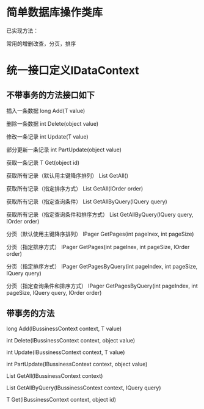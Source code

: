 # 简单数据库操作类库
已实现方法：

常用的增删改查，分页，排序

# 统一接口定义IDataContext
## 不带事务的方法接口如下

插入一条数据  long Add<T>(T value)

删除一条数据  int Delete<T>(object value)
        
修改一条记录  int Update<T>(T value)

部分更新一条记录  int PartUpdate<T>(object value)

获取一条记录 T Get<T>(object id)

获取所有记录（默认用主键降序排列）  List<T> GetAll<T>()

获取所有记录（指定排序方式） List<T> GetAll<T>(IOrder order)

获取所有记录（指定查询条件） List<T> GetAllByQuery<T>(IQuery query)

获取所有记录（指定查询条件和排序方式） List<T> GetAllByQuery<T>(IQuery query, IOrder order)

分页（默认使用主键降序排列） IPager<T> GetPages<T>(int pageInex, int pageSize)

分页（指定排序方式） IPager<T> GetPages<T>(int pageInex, int pageSize, IOrder order)

分页（指定排序方式） IPager<T> GetPagesByQuery<T>(int pageIndex, int pageSize, IQuery query)

分页（指定查询条件和排序方式） IPager<T> GetPagesByQuery<T>(int pageIndex, int pageSize, IQuery query, IOrder order)


## 带事务的方法
long Add<T>(IBussinessContext context, T value)

int Delete<T>(IBussinessContext context, object value)

int Update<T>(IBussinessContext context, T value)

int PartUpdate<T>(IBussinessContext context, object value)

List<T> GetAll<T>(IBussinessContext context)

List<T> GetAllByQuery<T>(IBussinessContext context, IQuery query)

T Get<T>(IBussinessContext context, object id)

